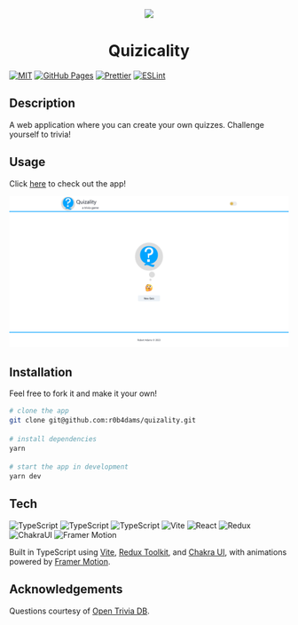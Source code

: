 <div align="center">
  <image width='100px' src="public/logo.svg">
  <h1>Quizicality</h1>
</div>

[![MIT](https://img.shields.io/badge/license-MIT-blue)](https://opensource.org/licenses/MIT)
[![GitHub Pages](https://img.shields.io/github/deployments/r0b4dams/quizality/github-pages?logo=github&label=deployment)](https://r0b4dams.github.io/quizality/)
[![Prettier](https://img.shields.io/badge/style-prettier-ff69b4.svg)](https://github.com/prettier/prettier)
[![ESLint](https://github.com/r0b4dams/quizality/workflows/Lint/badge.svg)](https://github.com/eslint/eslint)

## Description

A web application where you can create your own quizzes. Challenge yourself to trivia!

## Usage

Click [here](https://r0b4dams.github.io/quizicality/) to check out the app!

[![screenshot](assets/screenshot.png)](https://r0b4dams.github.io/quizicality/)

## Installation

Feel free to fork it and make it your own!

```bash
# clone the app
git clone git@github.com:r0b4dams/quizality.git

# install dependencies
yarn

# start the app in development
yarn dev
```

## Tech

![TypeScript](https://img.shields.io/badge/HTML-gray?logo=html5)
![TypeScript](https://img.shields.io/badge/CSS-gray?logo=css3)
![TypeScript](https://img.shields.io/badge/TypeScript-gray?logo=typescript)
![Vite](https://img.shields.io/badge/Vite-gray?logo=vite)
![React](https://img.shields.io/badge/React-gray?logo=react)
![Redux](https://img.shields.io/badge/Redux-gray?logo=redux)
![ChakraUI](https://img.shields.io/badge/Chakra_UI-gray?logo=chakraui)
![Framer Motion](https://img.shields.io/badge/Framer_Motion-gray?logo=framer)

Built in TypeScript using [Vite](https://vitejs.dev/), [Redux Toolkit](https://redux-toolkit.js.org/), and [Chakra UI](https://chakra-ui.com/), with animations powered by [Framer Motion](https://www.framer.com/motion/).

## Acknowledgements

Questions courtesy of [Open Trivia DB](https://opentdb.com/).
